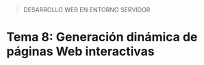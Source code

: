 > DESARROLLO WEB EN ENTORNO SERVIDOR

# Tema 8: Generación dinámica de páginas Web interactivas <!-- omit in toc -->
